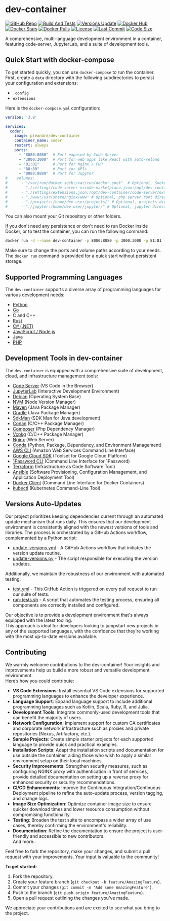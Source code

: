 # dev-container
[![GitHub Repo](https://img.shields.io/badge/GitHub-Repo-blue?style=flat&logo=github)](https://github.com/pleandre/dev-container/)
[![Build And Tests](https://github.com/pleandre/dev-container/actions/workflows/build-publish.yml/badge.svg)](https://github.com/pleandre/dev-container/actions/workflows/build-publish.yml)
[![Versions Update](https://github.com/pleandre/dev-container/actions/workflows/update-versions.yml/badge.svg)](https://github.com/pleandre/dev-container/actions/workflows/update-versions.yml)
[![Docker Hub](https://img.shields.io/docker/image-size/pleandre/dev-container/latest?style=flat&logo=docker)](https://hub.docker.com/r/pleandre/dev-container/)
[![Docker Stars](https://img.shields.io/docker/stars/pleandre/dev-container.svg?style=flat&logo=docker)](https://hub.docker.com/r/pleandre/dev-container/)
[![Docker Pulls](https://img.shields.io/docker/pulls/pleandre/dev-container.svg?style=flat&logo=docker)](https://hub.docker.com/r/pleandre/dev-container/)
[![License](https://img.shields.io/github/license/pleandre/dev-container.svg?style=flat)](https://github.com/pleandre/dev-container/blob/main/LICENSE)
[![Last Commit](https://img.shields.io/github/last-commit/pleandre/dev-container.svg?style=flat)](https://github.com/pleandre/dev-container/commits/main)
[![Code Size](https://img.shields.io/github/languages/code-size/pleandre/dev-container.svg?style=flat)](https://github.com/pleandre/dev-container)

A comprehensive, multi-language development environment in a container, featuring code-server, JupyterLab, and a suite of development tools.  

## Quick Start with docker-compose
To get started quickly, you can use `docker-compose` to run the container. First, create a `data` directory with the following subdirectories to persist your configuration and extensions:
- `.config`
- `extensions`

Here is the `docker-compose.yml` configuration:

```yaml
version: '3.8'

services:
  coder:
    image: pleandre/dev-container
    container_name: coder
    restart: always
    ports:
      - "8080:8080"  # Port exposed by Code Server
      - "3000:3000"  # Port for web apps like React with auto-reload
      - "81:81"      # Port for Nginx / PHP
      - "80:80"      # Port for APIs
      - "8888:8888"  # Port for Jupyter
#    volumes:
#      - "/var/run/docker.sock:/var/run/docker.sock"  # Optional, Socket for Docker, if you want to have access to your host docker within the dev container
#      - "./settings/code-server-vscode-marketplace.json:/opt/dev-container/code-server/marketplace.json" # Optional, code server extension market place settings
#      - "./settings/extensions.json:/opt/dev-container/code-server/extensions.json" # Optional, to install extensions at startup
#      - "./www:/usr/share/nginx/www" # Optional, php server root directory
#      - "./projects:/home/dev-user/projects/" # Optional, projects directory
#      - "./jupyter:/home/dev-user/jupyter/" # Optional, jupyter directory
```  

You can also mount your Git repository or other folders.  
  
If you don't need any persistence or don't need to run Docker inside Docker, or to test the container, you can run the following command:  
```bash
docker run -d --name dev-container -p 8080:8080 -p 3000:3000 -p 81:81 -p 80:80 -p 8888:8888 pleandre/dev-container
```  
Make sure to change the ports and volume paths according to your needs. The `docker run` command is provided for a quick start without persistent storage.

## Supported Programming Languages

The `dev-container` supports a diverse array of programming languages for various development needs:

- [Python](https://www.python.org/)
- [Go](https://go.dev/)
- C and C++
- [Rust](https://www.rust-lang.org/)
- [C# (.NET)](https://dotnet.microsoft.com/en-us/download)
- [JavaScript / Node.js](https://nodejs.org/en)
- [Java](https://openjdk.java.net/)
- [PHP](https://www.php.net/)

## Development Tools in dev-container

The `dev-container` is equipped with a comprehensive suite of development, cloud, and infrastructure management tools:

- [Code Server](https://github.com/cdr/code-server) (VS Code in the Browser)
- [JupyterLab](https://jupyter.org/) (Interactive Development Environment)
- [Debian](https://www.debian.org/) (Operating System Base)
- [NVM](https://github.com/nvm-sh/nvm) (Node Version Manager)
- [Maven](https://maven.apache.org/) (Java Package Manager)
- [Gradle](https://gradle.org/) (Java Package Manager)
- [SdkMan](https://sdkman.io/) (SDK Man for Java development)
- [Conan](https://conan.io/) (C/C++ Package Manager)
- [Composer](https://getcomposer.org/) (Php Dependency Manager)
- [Vcpkg](https://github.com/microsoft/vcpkg) (C/C++ Package Manager)
- [Nginx](https://nginx.org/) (Web Server)
- [Conda](https://docs.conda.io/en/latest/) (Python, Package, Dependency, and Environment Management)
- [AWS CLI](https://aws.amazon.com/cli/) (Amazon Web Services Command Line Interface)
- [Google Cloud SDK](https://cloud.google.com/sdk) (Toolset for Google Cloud Platform)
- [1Password CLI](https://developer.1password.com/docs/cli) (Command Line Interface for 1Password)
- [Terraform](https://www.terraform.io/) (Infrastructure as Code Software Tool)
- [Ansible](https://www.ansible.com/) (Software Provisioning, Configuration Management, and Application Deployment Tool)
- [Docker Client](https://docs.docker.com/engine/reference/commandline/cli/) (Command Line Interface for Docker Containers)
- [kubectl](https://kubernetes.io/docs/reference/kubectl/) (Kubernetes Command-Line Tool)

## Versions Auto-Updates

Our project prioritizes keeping dependencies current through an automated update mechanism that runs daily. This ensures that our development environment is consistently aligned with the newest versions of tools and libraries. The process is orchestrated by a GitHub Actions workflow, complemented by a Python script:  
- [update-versions.yml](./.github/workflows/update-versions.yml) - A GitHub Actions workflow that initiates the version update routine.
- [update-versions.py](./.github/workflows/update-versions.py) - The script responsible for executing the version updates.

Additionally, we maintain the robustness of our environment with automated testing:  
- [test.yml](./.github/workflows/test.yml) -  This GitHub Action is triggered on every pull request to run our suite of tests.
- [run-tests.sh](./tests/run-tests.sh) - A script that automates the testing process, ensuring all components are correctly installed and configured.

Our objective is to provide a development environment that's always equipped with the latest tooling.  
This approach is ideal for developers looking to jumpstart new projects in any of the supported languages, with the confidence that they're working with the most up-to-date versions available.  

## Contributing

We warmly welcome contributions to the dev-container! Your insights and improvements help us build a more robust and versatile development environment.  
Here’s how you could contribute:  
 - **VS Code Extensions**: Install essential VS Code extensions for supported programming languages to enhance the developer experience.
 - **Language Support**: Expand language support to include additional programming languages such as Kotlin, Scala, Ruby, R, and Julia.
 - **Development Tools**: Integrate commonly-used development tools that can benefit the majority of users.
 - **Network Configuration**: Implement support for custom CA certificates and corporate network infrastructure such as proxies and private repositories (Nexus, Artifactory, etc.).
 - **Sample Projects**: Create simple starter projects for each supported language to provide quick and practical examples.
 - **Installation Scripts**: Adapt the installation scripts and documentation for use outside the container, aiding those who wish to apply a similar environment setup on their local machines.
 - **Security Improvements**: Strengthen security measures, such as configuring NGINX proxy with authentication in front of services, provide detailed documentation on setting up a reverse proxy for enhanced security or security recommendations.
 - **CI/CD Enhancements**: Improve the Continuous Integration/Continuous Deployment pipeline to refine the auto-update process, version tagging, and change logs.
 - **Image Size Optimization**: Optimize container image size to ensure quicker download times and lower resource consumption without compromising functionality.
 - **Testing**: Broaden the test suite to encompass a wider array of use cases, thereby confirming the environment's reliability.
 - **Documentation**: Refine the documentation to ensure the project is user-friendly and accessible to new contributors.  
And more..  
  
  
Feel free to fork the repository, make your changes, and submit a pull request with your improvements. Your input is valuable to the community!  
  
**To get started:**
1. Fork the repository.
2. Create your feature branch (`git checkout -b feature/AmazingFeature`).
3. Commit your changes (`git commit -m 'Add some AmazingFeature'`).
4. Push to the branch (`git push origin feature/AmazingFeature`).
5. Open a pull request outlining the changes you've made.  
  
We appreciate your contributions and are excited to see what you bring to the project.  
  